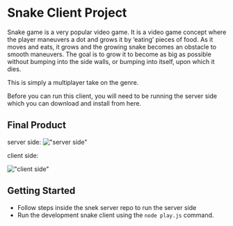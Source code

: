 # Snake Client Project

Snake game is a very popular video game. It is a video game concept where the player maneuvers a dot and grows it by ‘eating’ pieces of food. As it moves and eats, it grows and the growing snake becomes an obstacle to smooth maneuvers. The goal is to grow it to become as big as possible without bumping into the side walls, or bumping into itself, upon which it dies.

This is simply a multiplayer take on the genre.

Before you can run this client, you will need to be running the server side which you can download and install from here. 

## Final Product
server side:
!["server side"](https://user-images.githubusercontent.com/114049732/204693118-c96b5252-211c-4f72-8462-5a2507d96f18.png)

client side:

!["client side"](https://user-images.githubusercontent.com/114049732/204693559-db6ae1c8-f332-4f32-a1db-c21c8e578cbe.png)

## Getting Started

- Follow steps inside the snek server repo to run the server side
- Run the development snake client using the `node play.js` command.